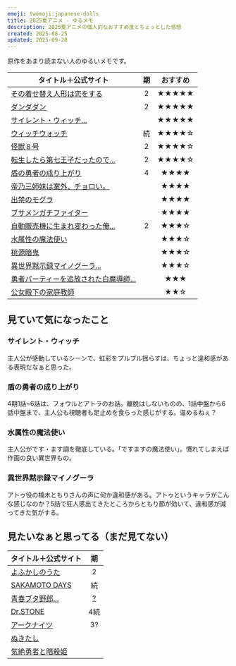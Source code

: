 ```yaml
---
emoji: twemoji:japanese-dolls
title: 2025夏アニメ - ゆるメモ
description: 2025夏アニメの個人的なおすすめ度とちょっとした感想
created: 2025-08-25
updated: 2025-09-28
---
```


原作をあまり読まない人のゆるいメモです。

|タイトル＋公式サイト|期|おすすめ|
|-|:-:|:-:|
|[その着せ替え人形は恋をする](https://bisquedoll-anime.com/)|2|★★★★★|
|[ダンダダン](https://anime-dandadan.com/)|2|★★★★★|
|[サイレント・ウィッチ...](https://silentwitch.net/)||★★★★★|
|[ウィッチウォッチ](https://witchwatch-anime.com/)|続|★★★★☆|
|[怪獣８号](https://kaiju-no8.net/)|2|★★★★☆|
|[転生したら第七王子だったので...](https://dainanaoji.com/)|2|★★★★☆|
|[盾の勇者の成り上がり](https://shieldhero-anime.jp/)|4|★★★★|
|[帝乃三姉妹は案外、チョロい。](https://mikadono.family/)||★★★★|
|[出禁のモグラ](https://dekinnomogura.com/)||★★★★|
|[ブサメンガチファイター](https://busamen-gachi-fighter.com/)||★★★★|
|[自動販売機に生まれ変わった俺...](https://jihanki-anime.com/)|2|★★★☆|
|[水属性の魔法使い](https://mizuzokusei-anime.com/)||★★★☆|
|[桃源暗鬼](https://tougenanki-anime.com/)||★★★☆|
|[異世界黙示録マイノグーラ...](https://mynoghra-anime.com/)||★★★☆|
|[勇者パーティーを追放された白魔導師...](https://tsuiho-shiromadoshi.com/)||★★★|
|[公女殿下の家庭教師](https://koujodenka-anime.com/)||★★☆|

## 見ていて気になったこと

### サイレント・ウィッチ

主人公が感動しているシーンで、虹彩をプルプル揺らすは、ちょっと違和感がある表現だなぁと思った。

### 盾の勇者の成り上がり

4期1話~6話は、フォウルとアトラのお話。離脱はしないものの、1話中盤から6話中盤まで、主人公も視聴者も足止めを食らった感じがする。温めるねぇ？

### 水属性の魔法使い

主人公がです・ます調を徹底している。「ですますの魔法使い」。慣れてしまえば作画の良い異世界もの。

### 異世界黙示録マイノグーラ

アトゥ役の楠木ともりさんの声に何か違和感がある。アトゥというキャラがこんな感じなのか？5話で狂人感出てきたところからともり節が効いて、違和感が減ってきた気がする。

## 見たいなぁと思ってる（まだ見てない）

|タイトル＋公式サイト|期|
|-|:-:|
|[よふかしのうた](https://yofukashi-no-uta.com/)|2|
|[SAKAMOTO DAYS](https://sakamotodays.jp/)|続|
|[青春ブタ野郎...](https://ao-buta.com/)|[?](https://ao-buta.com/special/high_school/)|
|[Dr.STONE](https://dr-stone.jp/)|4続|
|[アークナイツ](https://arknights-anime.jp/)|3?|
|[ぬきたし](https://nukiani.com/)||
|[気絶勇者と暗殺姫](https://kizetsuyusha-anime.com/)||

